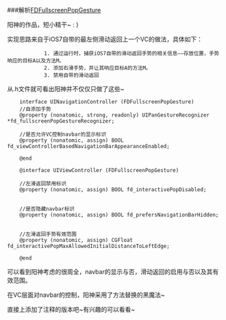 ###解析[FDFullscreenPopGesture](https://github.com/forkingdog/FDFullscreenPopGesture)

阳神的作品，短小精干~ : )

实现思路来自于iOS7自带的最左侧滑动返回上一个VC的做法，具体如下：

				1. 通过运行时，捕获iOS7自带的滑动返回手势的相关信息——存放位置，手势响应的目标A以及方法M。
				2. 添加右滑手势，并让其响应目标A的方法M。
				3. 禁用自带的滑动返回

从.h文件就可看出阳神并不仅仅只做了这些~

		interface UINavigationController (FDFullscreenPopGesture)
		//自添加手势
		@property (nonatomic, strong, readonly) UIPanGestureRecognizer *fd_fullscreenPopGestureRecognizer;

		//是否允许VC控制navbar的显示标识
		@property (nonatomic, assign) BOOL fd_viewControllerBasedNavigationBarAppearanceEnabled;

		@end

		@interface UIViewController (FDFullscreenPopGesture)

		//左滑返回禁用标识
		@property (nonatomic, assign) BOOL fd_interactivePopDisabled;


		//是否隐藏navbar标识
		@property (nonatomic, assign) BOOL fd_prefersNavigationBarHidden;


		//左滑返回手势有效范围
		@property (nonatomic, assign) CGFloat fd_interactivePopMaxAllowedInitialDistanceToLeftEdge;

		@end


可以看到阳神考虑的很周全，navbar的显示与否，滑动返回的启用与否以及其有效范围。

在VC层面对navbar的控制，阳神采用了方法替换的黑魔法~

直接上添加了注释的版本吧~有兴趣的可以看看~

